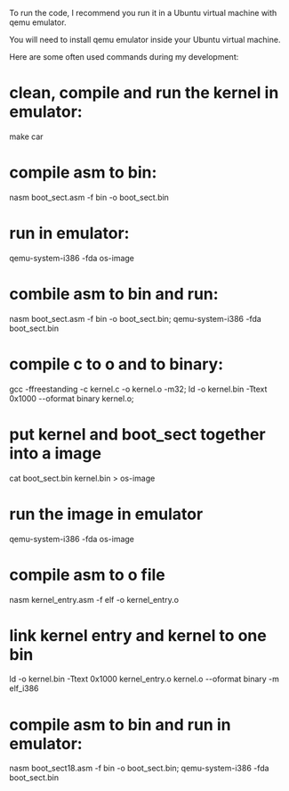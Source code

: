 To run the code, I recommend you run it in a Ubuntu virtual machine with qemu emulator.

You will need to install qemu emulator inside your Ubuntu virtual machine.

Here are some often used commands during my development:

# clean, compile and run the kernel in emulator:

make car

# compile asm to bin:

nasm boot_sect.asm -f bin -o boot_sect.bin

# run in emulator:

qemu-system-i386 -fda os-image

# combile asm to bin and run:

nasm boot_sect.asm -f bin -o boot_sect.bin; qemu-system-i386 -fda boot_sect.bin

# compile c to o and to binary:

gcc -ffreestanding -c kernel.c -o kernel.o -m32;
ld -o kernel.bin -Ttext 0x1000 --oformat binary kernel.o;

# put kernel and boot_sect together into a image

cat boot_sect.bin kernel.bin > os-image

# run the image in emulator

qemu-system-i386 -fda os-image

# compile asm to o file

nasm kernel_entry.asm -f elf -o kernel_entry.o

# link kernel entry and kernel to one bin 

ld -o kernel.bin -Ttext 0x1000 kernel_entry.o kernel.o --oformat binary -m elf_i386

# compile asm to bin and run in emulator:

nasm boot_sect18.asm -f bin -o boot_sect.bin; qemu-system-i386 -fda boot_sect.bin
